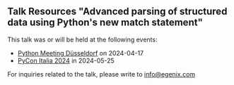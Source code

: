 ## Talk Resources "Advanced parsing of structured data using Python's new match statement"

This talk was or will be held at the following events:
- [Python Meeting Düsseldorf](https://pyddf.de/) on 2024-04-17
- [PyCon Italia 2024](https://2024.pycon.it/en/event/advanced-parsing-of-structured-data-using-pythons-new-match-statement) in 2024-05-25

For inquiries related to the talk, please write to info@egenix.com
